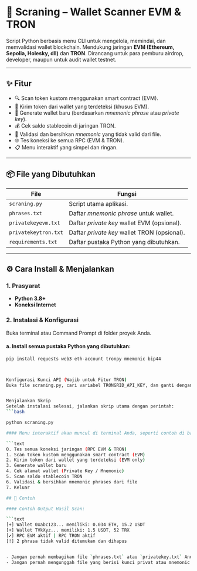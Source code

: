# 🧠 Scraning – Wallet Scanner EVM & TRON

Script Python berbasis menu CLI untuk mengelola, memindai, dan memvalidasi wallet blockchain. Mendukung jaringan **EVM (Ethereum, Sepolia, Holesky, dll)** dan **TRON**. Dirancang untuk para pemburu airdrop, developer, maupun untuk audit wallet testnet.

---

## ✨ Fitur

- 🔍 Scan token kustom menggunakan smart contract (EVM).
- 💸 Kirim token dari wallet yang terdeteksi (khusus EVM).
- 🧠 Generate wallet baru (berdasarkan *mnemonic phrase* atau *private key*).
- 💰 Cek saldo stablecoin di jaringan TRON.
- 🧹 Validasi dan bersihkan *mnemonic* yang tidak valid dari file.
- 🌐 Tes koneksi ke semua RPC (EVM & TRON).
- 📋 Menu interaktif yang simpel dan ringan.

---

## 📦 File yang Dibutuhkan

| File                 | Fungsi                                      |
|----------------------|---------------------------------------------|
| `scraning.py`        | Script utama aplikasi.                      |
| `phrases.txt`        | Daftar *mnemonic phrase* untuk wallet.      |
| `privatekeyevm.txt`  | Daftar *private key* wallet EVM (opsional). |
| `privatekeytron.txt` | Daftar *private key* wallet TRON (opsional).|
| `requirements.txt`   | Daftar pustaka Python yang dibutuhkan.      |

---

## ⚙️ Cara Install & Menjalankan

### 1. Prasyarat

- **Python 3.8+**
- **Koneksi Internet**

### 2. Instalasi & Konfigurasi

Buka terminal atau Command Prompt di folder proyek Anda.

#### a. Install semua pustaka Python yang dibutuhkan:

```bash
pip install requests web3 eth-account tronpy mnemonic bip44



Konfigurasi Kunci API (Wajib untuk Fitur TRON)
Buka file scraning.py, cari variabel TRONGRID_API_KEY, dan ganti dengan kunci API Trongrid milik Anda.


Menjalankan Skrip
Setelah instalasi selesai, jalankan skrip utama dengan perintah:
```bash

python scraning.py

#### Menu interaktif akan muncul di terminal Anda, seperti contoh di bawah ini:

```text
0. Tes semua koneksi jaringan (RPC EVM & TRON)
1. Scan token kustom menggunakan smart contract (EVM)
2. Kirim token dari wallet yang terdeteksi (EVM only)
3. Generate wallet baru
4. Cek alamat wallet (Private Key / Mnemonic)
5. Scan saldo stablecoin TRON
6. Validasi & bersihkan mnemonic phrases dari file
7. Keluar

## 🧪 Contoh

#### Contoh Output Hasil Scan:

```text
[+] Wallet 0xabc123... memiliki: 0.034 ETH, 15.2 USDT
[+] Wallet TVkXyz... memiliki: 1.5 USDT, 52 TRX
[✔] RPC EVM aktif | RPC TRON aktif
[!] 2 phrasa tidak valid ditemukan dan dihapus


- Jangan pernah membagikan file `phrases.txt` atau `privatekey.txt` Anda.
- Jangan pernah mengunggah file yang berisi kunci privat atau mnemonic phrase ke repositori GitHub publik.
